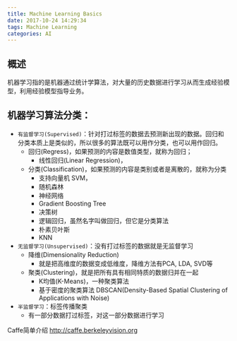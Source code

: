 ```yaml
---
title: Machine Learning Basics
date: 2017-10-24 14:29:34
tags: Machine Learning
categories: AI
---
```


## 概述
机器学习指的是机器通过统计学算法，对大量的历史数据进行学习从而生成经验模型，利用经验模型指导业务。

## 机器学习算法分类：
- `有监督学习(Supervised)`：针对打过标签的数据去预测新出现的数据。回归和分类本质上是类似的，所以很多的算法既可以用作分类，也可以用作回归。
    - 回归(Regress)，如果预测的内容是数值类型，就称为回归；
        * 线性回归(Linear Regression)，
    - 分类(Classification)，如果预测的内容是类别或者是离散的，就称为分类
        * 支持向量机 SVM，
        * 随机森林
        * 神经网络
        * Gradient Boosting Tree
        * 决策树
        * 逻辑回归，虽然名字叫做回归，但它是分类算法
        * 朴素贝叶斯
        * KNN
- `无监督学习(Unsupervised)`：没有打过标签的数据就是无监督学习
    - 降维(Dimensionality Reduction) 
        * 就是把高维度的数据变成低维度，降维方法有PCA, LDA, SVD等
    - 聚类(Clustering)，就是把所有具有相同特质的数据归并在一起
        * K均值(K-Means)，一种聚类算法
        * 基于密度的聚类算法 DBSCAN(Density-Based Spatial Clustering of Applications with Noise)
- `半监督学习`：标签传播聚类
    - 有一部分数据打过标签，对这一部分数据进行学习

Caffe简单介绍
http://caffe.berkeleyvision.org








